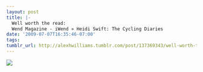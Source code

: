 ```yaml
---
layout: post
title: |-
  Well worth the read:
  Wend Magazine - iWend » Heidi Swift: The Cycling Diaries
date: '2009-07-07T16:35:46-07:00'
tags: 
tumblr_url: http://alexhwilliams.tumblr.com/post/137369343/well-worth-the-read-wend-magazine-iwend
---
```

<img src="http://www.tumblr.com/photo/1280/alexhwilliams/137369343/1/EXq6qISREpmt0j9spuC736eW"/>
